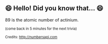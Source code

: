 ## :smile: Hello! Did you know that... :smile:
89 is the atomic number of actinium.

<sup>(come back in 5 minutes for the next trivia)</sup>


<sup>Credits: http://numbersapi.com</sup>
